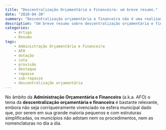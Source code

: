```yaml
---
title: "Descentralização Orçamentária e Financeira: um breve resumo."
date: "2020-04-30"
summary: "Descentralização orçamentária e financeira não é uma realizada para muitos municípios porém não significa que não deve ser conhecido."
description: "Um breve resumo sobre descentralização orçamentária e financeira, abrangendo os principais conceitos envolvidos."
categories:
    - Artigo
    - Resumo
tags:
    - Administração Orçamentária e Financeira
    - AFO
    - dotação
    - cota
    - provisão
    - destaque
    - repasse
    - sub-repasse
    - descentralização orçamentária
---
```


No âmbito da **Administração Orçamentária e Financeira** (a.k.a. AFO) o tema da **descentralização orçamentária e financeira** é bastante relevante, embora não seja corriqueiramente vivenciado na esfera municipal dado que, por serem em sua grande maioria pequenos e com estruturas simplificadas, os municípios não adotam nem os procedimentos, nem as nomenclaturas no dia a dia.

